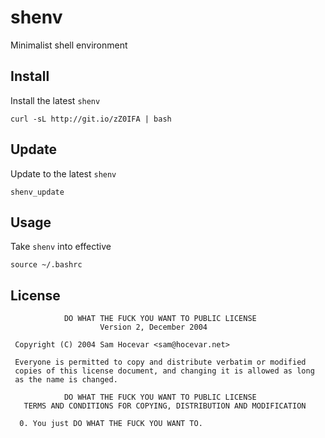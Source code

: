 # shenv

Minimalist shell environment


## Install

Install the latest `shenv`

    curl -sL http://git.io/zZ0IFA | bash


## Update

Update to the latest `shenv`

    shenv_update


## Usage

Take `shenv` into effective

    source ~/.bashrc


## License

```
            DO WHAT THE FUCK YOU WANT TO PUBLIC LICENSE
                    Version 2, December 2004

 Copyright (C) 2004 Sam Hocevar <sam@hocevar.net>

 Everyone is permitted to copy and distribute verbatim or modified
 copies of this license document, and changing it is allowed as long
 as the name is changed.

            DO WHAT THE FUCK YOU WANT TO PUBLIC LICENSE
   TERMS AND CONDITIONS FOR COPYING, DISTRIBUTION AND MODIFICATION

  0. You just DO WHAT THE FUCK YOU WANT TO.

```